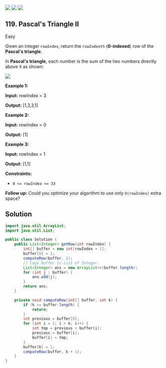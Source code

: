 [![](https://img.shields.io/github/stars/javadev/LeetCode-in-Java?label=Stars&style=flat-square)](https://github.com/javadev/LeetCode-in-Java)
[![](https://img.shields.io/github/forks/javadev/LeetCode-in-Java?label=Fork%20me%20on%20GitHub%20&style=flat-square)](https://github.com/javadev/LeetCode-in-Java/fork)
[![](https://img.shields.io/badge/-LeetCode%20in%20Kotlin-blue?style=flat-square)](https://github.com/javadev/LeetCode-in-Kotlin)

## 119\. Pascal's Triangle II

Easy

Given an integer `rowIndex`, return the `rowIndexth` (**0-indexed**) row of the **Pascal's triangle**.

In **Pascal's triangle**, each number is the sum of the two numbers directly above it as shown:

![](https://upload.wikimedia.org/wikipedia/commons/0/0d/PascalTriangleAnimated2.gif)

**Example 1:**

**Input:** rowIndex = 3

**Output:** [1,3,3,1] 

**Example 2:**

**Input:** rowIndex = 0

**Output:** [1] 

**Example 3:**

**Input:** rowIndex = 1

**Output:** [1,1] 

**Constraints:**

*   `0 <= rowIndex <= 33`

**Follow up:** Could you optimize your algorithm to use only `O(rowIndex)` extra space?

## Solution

```java
import java.util.ArrayList;
import java.util.List;

public class Solution {
    public List<Integer> getRow(int rowIndex) {
        int[] buffer = new int[rowIndex + 1];
        buffer[0] = 1;
        computeRow(buffer, 1);
        // Copy buffer to List of Integer.
        List<Integer> ans = new ArrayList<>(buffer.length);
        for (int j : buffer) {
            ans.add(j);
        }
        return ans;
    }

    private void computeRow(int[] buffer, int k) {
        if (k >= buffer.length) {
            return;
        }
        int previous = buffer[0];
        for (int i = 1; i < k; i++) {
            int tmp = previous + buffer[i];
            previous = buffer[i];
            buffer[i] = tmp;
        }
        buffer[k] = 1;
        computeRow(buffer, k + 1);
    }
}
```